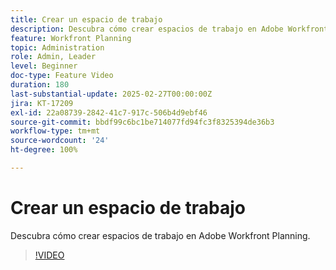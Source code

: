 ```yaml
---
title: Crear un espacio de trabajo
description: Descubra cómo crear espacios de trabajo en Adobe Workfront Planning.
feature: Workfront Planning
topic: Administration
role: Admin, Leader
level: Beginner
doc-type: Feature Video
duration: 180
last-substantial-update: 2025-02-27T00:00:00Z
jira: KT-17209
exl-id: 22a08739-2842-41c7-917c-506b4d9ebf46
source-git-commit: bbdf99c6bc1be714077fd94fc3f8325394de36b3
workflow-type: tm+mt
source-wordcount: '24'
ht-degree: 100%

---
```


# Crear un espacio de trabajo

Descubra cómo crear espacios de trabajo en Adobe Workfront Planning.

>[!VIDEO](https://video.tv.adobe.com/v/3448264/?learn=on&enablevpops=1&captions=spa)
